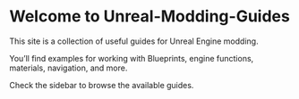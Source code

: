 # Welcome to Unreal-Modding-Guides

This site is a collection of useful guides for Unreal Engine modding.

You’ll find examples for working with Blueprints, engine functions, materials, navigation, and more.

Check the sidebar to browse the available guides.
